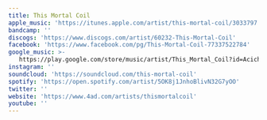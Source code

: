 ```yaml
---
title: This Mortal Coil
apple_music: 'https://itunes.apple.com/artist/this-mortal-coil/3033797'
bandcamp: ''
discogs: 'https://www.discogs.com/artist/60232-This-Mortal-Coil'
facebook: 'https://www.facebook.com/pg/This-Mortal-Coil-77337522784'
google_music: >-
   https://play.google.com/store/music/artist/This_Mortal_Coil?id=Acichaxynnyht2k7s5rzffqj4he
instagram: ''
soundcloud: 'https://soundcloud.com/this-mortal-coil'
spotify: 'https://open.spotify.com/artist/5OK8j1JnhoBlivN32G7yOO'
twitter: ''
website: 'https://www.4ad.com/artists/thismortalcoil'
youtube: ''
---
```

